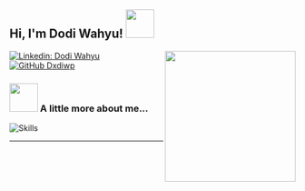 <h2> Hi, I'm Dodi Wahyu! <img src="https://media.giphy.com/media/mGcNjsfWAjY5AEZNw6/giphy.gif" width="50"></h2>
<img align='right' src="https://media.giphy.com/media/ieyl9zmCjO4b4t6qoY/giphy.gif" width="230">
<!-- <p><em>Software Enginner at <a href="http://www.unb.br">University of Brasilia</a><img src="https://media.giphy.com/media/fYSnHlufseco8Fh93Z/giphy.gif" width="30"></br>Developer Consultant at <a href="https://www.thoughtworks.com">ThoughtWorks</a><img src="https://media.giphy.com/media/WUlplcMpOCEmTGBtBW/giphy.gif" width="30"> 
</em></p> -->


[![Linkedin: Dodi Wahyu](https://img.shields.io/badge/-dxdiwp-blue?style=flat-square&logo=Linkedin&logoColor=white&link=https://www.linkedin.com/in/dodiwahyu/)](https://www.linkedin.com/in/dodiwahyu/)
[![GitHub Dxdiwp](https://img.shields.io/github/followers/dxdiwp?label=follow&style=social)](https://github.com/dxdiwp)


### <img src="https://media.giphy.com/" width="50"> A little more about me...  

![Skills](https://skillicons.dev/icons?i=js,ts,nodejs,react,laravel,python,flask,mysql,postgresql,mongodb,docker,elasticsearch,django,kubernetes,gcp,aws&perline=16)


---
